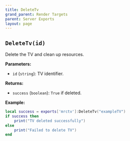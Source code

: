 ```yaml
---
title: DeleteTv
grand_parent: Render Targets
parent: Server Exports
layout: page
---
```


## `DeleteTv(id)`
Delete the TV and clean up resources.

**Parameters:**
- `id` (`string`): TV identifier.

**Returns:**
- `success` (`boolean`): `True` if deleted.

**Example:**
```lua
local success = exports['mrctv']:DeleteTv("exampleTV")
if success then
    print("TV deleted successfully")
else
    print("Failed to delete TV")
end
```